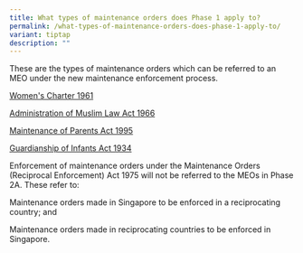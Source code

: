 ```yaml
---
title: What types of maintenance orders does Phase 1 apply to?
permalink: /what-types-of-maintenance-orders-does-phase-1-apply-to/
variant: tiptap
description: ""
---
```

<p>These are the types of maintenance orders which can be referred to an
MEO under the new maintenance enforcement process.</p>
<p></p>
<p><a href="/women-s-charter-1961/" rel="noopener noreferrer nofollow" target="_blank">Women's Charter 1961</a>
</p>
<p><a href="/administration-of-muslim-law-act-1966/" rel="noopener noreferrer nofollow" target="_blank">Administration of Muslim Law Act 1966</a>
</p>
<p><a href="/maintenance-of-parents-act-1995/" rel="noopener noreferrer nofollow" target="_blank">Maintenance of Parents Act 1995</a>
</p>
<p><a href="/guardianship-of-infants-act-1934/" rel="noopener noreferrer nofollow" target="_blank">Guardianship of Infants Act 1934</a>
</p>
<p></p>
<p>Enforcement of maintenance orders under the Maintenance Orders (Reciprocal
Enforcement) Act 1975 will not be referred to the MEOs in Phase 2A. These
refer to:</p>
<p>Maintenance orders made in Singapore to be enforced in a reciprocating
country; and</p>
<p>Maintenance orders made in reciprocating countries to be enforced in Singapore.</p>